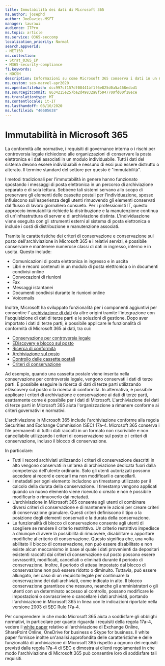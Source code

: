 ```yaml
---
title: Immutabilità dei dati di Microsoft 365
ms.author: josephd
author: JoeDavies-MSFT
manager: laurawi
audience: ITPro
ms.topic: article
ms.service: O365-seccomp
localization_priority: Normal
search.appverid:
- MET150
ms.collection:
- Strat_O365_IP
- M365-security-compliance
f1.keywords:
- NOCSH
description: Informazioni su come Microsoft 365 conserva i dati in un modulo individuabile per soddisfare la conformità normativa, i requisiti di governance interna e i rischi per controversia legale.
ms.custom: seo-marvel-apr2020
ms.openlocfilehash: dcc997cf157df08441bf1f6e825d0a5a468edbd1
ms.sourcegitcommit: 8634215e257ba2d49832a8f5947700fd00f18ece
ms.translationtype: MT
ms.contentlocale: it-IT
ms.lasthandoff: 08/10/2020
ms.locfileid: "46605638"
---
```

# <a name="immutability-in-microsoft-365"></a>Immutabilità in Microsoft 365

La conformità alle normative, i requisiti di governance interna o i rischi per controversia legale richiedono alle organizzazioni di conservare la posta elettronica e i dati associati in un modulo individuabile. Tutti i dati del sistema devono essere individuabili e nessuno di essi può essere distrutto o alterato. Il termine standard del settore per questo è "immutabilità".

I metodi tradizionali per l'immutabilità in genere hanno funzionato spostando i messaggi di posta elettronica in un percorso di archiviazione separato e di sola lettura. Sebbene tali sistemi servano allo scopo di preservare gli elementi delle cassette postali per l'individuazione, spesso influiscono sull'esperienza degli utenti rimuovendo gli elementi conservati dal flusso di lavoro giornaliero consueto. Per i professionisti IT, questo approccio immutabilità richiede la distribuzione e la manutenzione continua di un'infrastruttura di server e di archiviazione distinta. L'individuazione viene eseguita con gli strumenti esterni al sistema di posta elettronica e include i costi di distribuzione e manutenzione associati.

Tramite le caratteristiche dei criteri di conservazione e conservazione sul posto dell'archiviazione in Microsoft 365 e i relativi servizi, è possibile conservare e mantenere numerose classi di dati in ingresso, interno e in uscita. Questo include:

- Comunicazioni di posta elettronica in ingresso e in uscita
- Libri e record contenuti in un modulo di posta elettronica o in documenti condivisi online
- Convocazioni di riunioni
- Fax
- Messaggi istantanei
- Documenti condivisi durante le riunioni online
- Voicemails

Inoltre, Microsoft ha sviluppato funzionalità per i componenti aggiuntivi per consentire l' [archiviazione di dati](https://support.office.com/article/Archiving-third-party-data-in-Office-365-0ce338d5-3666-4a18-86ab-c6910ff408cc) da altre origini tramite l'integrazione con l'acquisizione di dati di terze parti e le soluzioni di gestione. Dopo aver importato i dati di terze parti, è possibile applicare le funzionalità di conformità di Microsoft 365 ai dati, tra cui:

- [Conservazione per controversia legale](https://docs.microsoft.com/microsoft-365/compliance/create-a-litigation-hold)
- [EDiscovery e blocco sul posto](https://docs.microsoft.com/microsoft-365/compliance/manage-legal-investigations)
- [Ricerca di conformità](https://docs.microsoft.com/microsoft-365/compliance/search-for-content)
- [Archiviazione sul posto](https://docs.microsoft.com/microsoft-365/compliance/enable-archive-mailboxes)
- [Controllo delle cassette postali](https://docs.microsoft.com/microsoft-365/compliance/enable-mailbox-auditing)
- [Criteri di conservazione](https://docs.microsoft.com/microsoft-365/compliance/retention-policies)

Ad esempio, quando una cassetta postale viene inserita nella conservazione per controversia legale, vengono conservati i dati di terze parti. È possibile eseguire la ricerca di dati di terze parti utilizzando eDiscovery sul posto o la ricerca di conformità. In alternativa, è possibile applicare i criteri di archiviazione e conservazione ai dati di terze parti, esattamente come è possibile per i dati di Microsoft. L'archiviazione dei dati di terze parti in Microsoft 365 aiuta l'organizzazione a rimanere conforme ai criteri governativi e normativi.

L'archiviazione in Microsoft 365 include l'archiviazione conforme alla regola Securities and Exchange Commission (SEC) 17a-4. Microsoft 365 conserva i file permanenti di tutti i dati raccolti in un formato non riscrivibile e non cancellabile utilizzando i criteri di conservazione sul posto e i criteri di conservazione, incluso il blocco di conservazione.

In particolare:

- Tutti i record archiviati utilizzando i criteri di conservazione descritti in alto vengono conservati in un'area di archiviazione dedicata fuori dalla competenza dell'utente ordinario. Solo gli utenti autorizzati possono accedere ai record e cercarli ma non modificarli o cancellarli.
- I metadati per ogni elemento includono un timestamp utilizzato per il calcolo della durata della conservazione. I timestamp vengono applicati quando un nuovo elemento viene ricevuto o creato e non è possibile modificarlo o rimuoverlo dai metadati.
- L'archiviazione in Microsoft 365 consente agli utenti di combinare diversi criteri di conservazione e di mantenere le azioni per creare criteri di conservazione granulare. Questi criteri definiscono il tipo o la posizione degli elementi conservati e la durata della conservazione.
- La funzionalità di blocco di conservazione consente agli utenti di scegliere se rendere il criterio restrittivo. Un criterio restrittivo impedisce a chiunque di avere la possibilità di rimuovere, disabilitare o apportare modifiche al criterio di conservazione. Questo significa che, una volta abilitato il blocco di conservazione, non può essere disabilitato e non esiste alcun meccanismo in base al quale i dati provenienti da depositari esistenti raccolti dai criteri di conservazione sul posto possono essere sovrascritti, modificati, cancellati o eliminati durante il periodo di conservazione. Inoltre, il periodo di attesa impostato dal blocco di conservazione non può essere ridotto o diminuito. Tuttavia, può essere allungato, nel caso di un requisito legale per continuare la conservazione dei dati archiviati, come indicato in alto. Il blocco conservazione garantisce che nessuno, neanche gli amministratori o gli utenti con un determinato accesso al controllo, possano modificare le impostazioni o sovrascrivere o cancellare i dati archiviati, portando l'archiviazione in Microsoft 365 in linea con le indicazioni riportate nella versione 2003 di SEC Rule 17a-4.

Per comprendere in che modo Microsoft 365 aiuta a soddisfare gli obblighi normativi, in particolare per quanto riguarda i requisiti della regola 17a-4, vedere il [white paper](https://www.microsoft.com/microsoft-365/blog/wp-content/uploads/2015/11/Microsoft-EOA-White-Paper.pdf) relativo all'archiviazione di Exchange Online, SharePoint Online, OneDrive for business e Skype for business. Il white paper fornisce inoltre un'analisi approfondita delle caratteristiche e delle funzionalità di archiviazione di Microsoft 365 rispetto a ognuno dei requisiti previsti dalla regola 17a-4 di SEC e dimostra ai clienti regolamentati in che modo l'archiviazione di Microsoft 365 può consentire loro di soddisfare tali requisiti.
